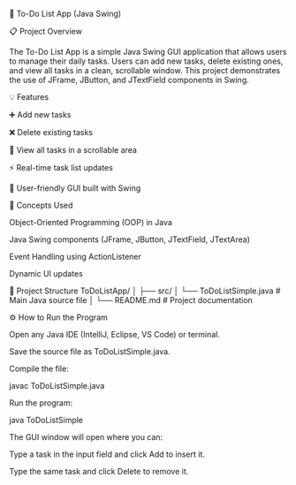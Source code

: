 📝 To-Do List App (Java Swing)

📋 Project Overview

The To-Do List App is a simple Java Swing GUI application that allows users to manage their daily tasks.
Users can add new tasks, delete existing ones, and view all tasks in a clean, scrollable window.
This project demonstrates the use of JFrame, JButton, and JTextField components in Swing.

💡 Features

➕ Add new tasks

❌ Delete existing tasks

📜 View all tasks in a scrollable area

⚡ Real-time task list updates

🧩 User-friendly GUI built with Swing

🧱 Concepts Used

Object-Oriented Programming (OOP) in Java

Java Swing components (JFrame, JButton, JTextField, JTextArea)

Event Handling using ActionListener

Dynamic UI updates

🧩 Project Structure
ToDoListApp/
│
├── src/
│   └── ToDoListSimple.java     # Main Java source file
│
└── README.md                   # Project documentation

⚙️ How to Run the Program

Open any Java IDE (IntelliJ, Eclipse, VS Code) or terminal.

Save the source file as ToDoListSimple.java.

Compile the file:

javac ToDoListSimple.java


Run the program:

java ToDoListSimple


The GUI window will open where you can:

Type a task in the input field and click Add to insert it.

Type the same task and click Delete to remove it.
